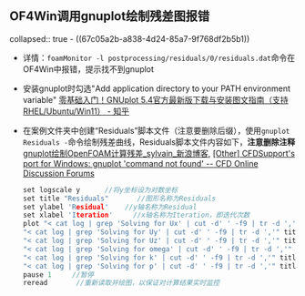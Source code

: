 ## OF4Win调用gnuplot绘制残差图报错
collapsed:: true
	- ((67c05a2b-a838-4d24-85a7-9f768df2b5b1))
- 详情：`foamMonitor -l postprocessing/residuals/0/residuals.dat`命令在OF4Win中报错，提示找不到gnuplot
- 安装gnuplot时勾选"Add application directory to your PATH environment variable" [零基础入门！GNUplot 5.4官方最新版下载与安装图文指南（支持RHEL/Ubuntu/Win11） - 知乎](https://zhuanlan.zhihu.com/p/26606917898)
- 在案例文件夹中创建“Residuals”脚本文件（注意要删除后缀），使用`gnuplot Residuals -`命令绘制残差曲线，Residuals脚本文件内容如下，**注意删除注释** [gnuplot绘制OpenFOAM计算残差_sylvain_新浪博客](https://blog.sina.com.cn/s/blog_a0b4201d0102vtpf.html), [[Other] CFDSupport's port for Windows: gnuplot 'command not found' -- CFD Online Discussion Forums](https://www.cfd-online.com/Forums/openfoam-installation/167737-cfdsupports-port-windows-gnuplot-command-not-found.html)
  
  ``` c++
  set logscale y      //将y坐标设为对数坐标
  set title "Residuals"       //图形名称为Residuals
  set ylabel 'Residual'    //y轴名称为Residual
  set xlabel 'Iteration'     //x轴名称为Iteration，即迭代次数
  plot "< cat log | grep 'Solving for Ux' | cut -d' ' -f9 | tr -d ','" title 'Ux' with lines,\
  "< cat log | grep 'Solving for Uy' | cut -d' ' -f9 | tr -d ','" title 'Uy' with lines,\
  "< cat log | grep 'Solving for Uz' | cut -d' ' -f9 | tr -d ','" title 'Uz' with lines,\
  "< cat log | grep 'Solving for omega' | cut -d' ' -f9 | tr -d ','" title 'omega' with lines,\
  "< cat log | grep 'Solving for k' | cut -d' ' -f9 | tr -d ','" title 'k' with lines,\
  "< cat log | grep 'Solving for p' | cut -d' ' -f9 | tr -d ','" title 'p' with lines
  pause 1     //暂停
  reread       //重新读取并绘图，以保证对计算结果实时监控
  ```